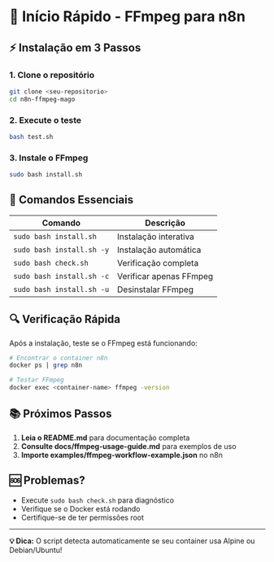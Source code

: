 # 🚀 Início Rápido - FFmpeg para n8n

## ⚡ Instalação em 3 Passos

### 1. Clone o repositório
```bash
git clone <seu-repositorio>
cd n8n-ffmpeg-mago
```

### 2. Execute o teste
```bash
bash test.sh
```

### 3. Instale o FFmpeg
```bash
sudo bash install.sh
```

## 🎯 Comandos Essenciais

| Comando | Descrição |
|---------|-----------|
| `sudo bash install.sh` | Instalação interativa |
| `sudo bash install.sh -y` | Instalação automática |
| `sudo bash check.sh` | Verificação completa |
| `sudo bash install.sh -c` | Verificar apenas FFmpeg |
| `sudo bash install.sh -u` | Desinstalar FFmpeg |

## 🔍 Verificação Rápida

Após a instalação, teste se o FFmpeg está funcionando:

```bash
# Encontrar o container n8n
docker ps | grep n8n

# Testar FFmpeg
docker exec <container-name> ffmpeg -version
```

## 📚 Próximos Passos

1. **Leia o README.md** para documentação completa
2. **Consulte docs/ffmpeg-usage-guide.md** para exemplos de uso
3. **Importe examples/ffmpeg-workflow-example.json** no n8n

## 🆘 Problemas?

- Execute `sudo bash check.sh` para diagnóstico
- Verifique se o Docker está rodando
- Certifique-se de ter permissões root

---

**💡 Dica:** O script detecta automaticamente se seu container usa Alpine ou Debian/Ubuntu!
